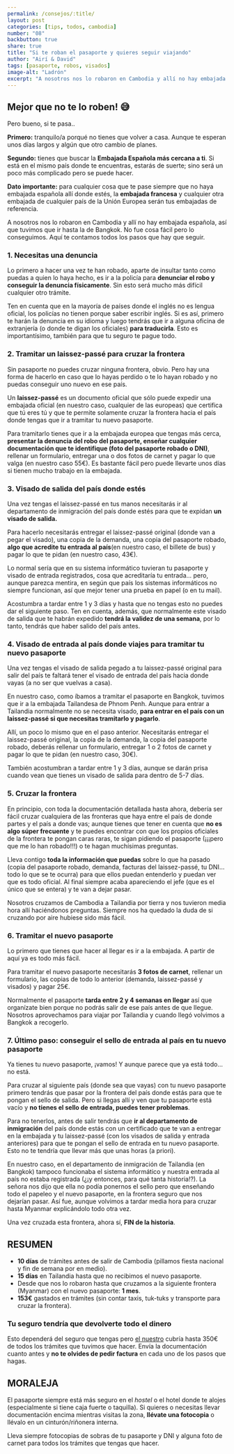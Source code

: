 ```yaml
---
permalink: /consejos/:title/
layout: post
categories: [tips, todos, cambodia]
number: "08"
backbutton: true
share: true
title: "Si te roban el pasaporte y quieres seguir viajando"
author: "Airí & David"
tags: [pasaporte, robos, visados]
image-alt: "Ladrón"
excerpt: "A nosotros nos lo robaron en Cambodia y allí no hay embajada española, así que tuvimos que ir hasta la de Bangkok. No fue cosa fácil pero lo conseguimos. Aquí te contamos todos los pasos que hay que seguir..."
---
```


## Mejor que no te lo roben! 😅

Pero bueno, si te pasa..

**Primero:** tranquilo/a porqué no tienes que volver a casa. Aunque te esperan unos días largos y algún que otro cambio de planes. 

**Segundo:** tienes que buscar la **Embajada Española más cercana a ti**. Si está en el mismo país donde te encuentras, estarás de suerte; sino será un poco más complicado pero se puede hacer. 

**Dato importante:** para cualquier cosa que te pase siempre que no haya embajada española allí donde estés, la **embajada francesa** y cualquier otra embajada de cualquier país de la Unión Europea serán tus embajadas de referencia. 

A nosotros nos lo robaron en Cambodia y allí no hay embajada española, así que tuvimos que ir hasta la de Bangkok. No fue cosa fácil pero lo conseguimos. Aquí te contamos todos los pasos que hay que seguir.

### 1. Necesitas una denuncia 
Lo primero a hacer una vez te han robado, aparte de insultar tanto como puedas a quien lo haya hecho, es ir a la policía para **denunciar el robo y conseguir la denuncia físicamente**. Sin esto será mucho más difícil cualquier otro trámite. 

Ten en cuenta que en la mayoría de países donde el inglés no es lengua oficial, los policías no tienen porque saber escribir inglés. Si es así, primero te harán la denuncia en su idioma y luego tendrás que ir a alguna oficina de extranjería (o donde te digan los oficiales) **para traducirla**. Esto es importantísimo, también para que tu seguro te pague todo. 

### 2. Tramitar un laissez-passé para cruzar la frontera
Sin pasaporte no puedes cruzar ninguna frontera, obvio. Pero hay una forma de hacerlo en caso que lo hayas perdido o te lo hayan robado y no puedas conseguir uno nuevo en ese país. 

Un **laissez-passé** es un documento oficial que sólo puede expedir una embajada oficial (en nuestro caso, cualquier de las europeas) que certifica que tú eres tú y que te permite solamente cruzar la frontera hacia el país donde tengas que ir a tramitar tu nuevo pasaporte.

Para tramitarlo tienes que ir a la embajada europea que tengas más cerca, **presentar la denuncia del robo del pasaporte, enseñar cualquier documentación que te identifique (foto del pasaporte robado o DNI)**, rellenar un formulario, entregar una o dos fotos de carnet y pagar lo que valga (en nuestro caso 55€). Es bastante fácil pero puede llevarte unos días si tienen mucho trabajo en la embajada.

### 3. Visado de salida del país donde estés
Una vez tengas el laissez-passé en tus manos necesitarás ir al departamento de inmigración del país donde estés para que te expidan **un visado de salida.** 

Para hacerlo necesitarás entregar el laissez-passé original (donde van a pegar el visado), una copia de la demanda, una copia del pasaporte robado, **algo que acredite tu entrada al país**(en nuestro caso, el billete de bus) y pagar lo que te pidan (en nuestro caso, 43€). 

Lo normal sería que en su sistema informático tuvieran tu pasaporte y visado de entrada registrados, cosa que acreditaría tu entrada... pero, aunque parezca mentira, en según que país los sistemas informáticos no siempre funcionan, así que mejor tener una prueba en papel (o en tu mail). 

Acostumbra a tardar entre 1 y 3 días y hasta que no tengas esto no puedes dar el siguiente paso. Ten en cuenta, además, que normalmente este visado de salida que te habrán expedido **tendrá la validez de una semana**, por lo tanto, tendrás que haber salido del país antes.

### 4. Visado de entrada al país donde viajes para tramitar tu nuevo pasaporte
Una vez tengas el visado de salida pegado a tu laissez-passé original para salir del país te faltará tener el visado de entrada del país hacia donde vayas (a no ser que vuelvas a casa).

En nuestro caso, como íbamos a tramitar el pasaporte en Bangkok, tuvimos que ir a la embajada Tailandesa de Phnom Penh. Aunque para entrar a Tailandia normalmente no se necesita visado, **para entrar en el país con un laissez-passé si que necesitas tramitarlo y pagarlo**.   

Allí, un poco lo mismo que en el paso anterior. Necesitarás entregar el laissez-passé original, la copia de la demanda, la copia del pasaporte robado, deberás rellenar un formulario, entregar 1 o 2 fotos de carnet y pagar lo que te pidan (en nuestro caso, 30€). 

También acostumbran a tardar entre 1 y 3 días, aunque se darán prisa cuando vean que tienes un visado de salida para dentro de 5-7 días.  

### 5. Cruzar la frontera
En principio, con toda la documentación detallada hasta ahora, debería ser fácil cruzar cualquiera de las fronteras que haya entre el país de donde partes y el país a donde vas; aunque tienes que tener en cuenta que **no es algo súper frecuente** y te puedes encontrar con que los propios oficiales de la frontera te pongan caras raras, te sigan pidiendo el pasaporte (¡¡¡pero que me lo han robado!!!) o te hagan muchísimas preguntas. 

Lleva contigo **toda la información que puedas** sobre lo que ha pasado (copia del pasaporte robado, demanda, facturas del laissez-passé, tu DNI... todo lo que se te ocurra) para que ellos puedan entenderlo y puedan ver que es todo oficial. Al final siempre acaba apareciendo el jefe (que es el único que se entera) y te van a dejar pasar. 

Nosotros cruzamos de Cambodia a Tailandia por tierra y nos tuvieron media hora allí haciéndonos preguntas. Siempre nos ha quedado la duda de si cruzando por aire hubiese sido más fácil. 

### 6. Tramitar el nuevo pasaporte
Lo primero que tienes que hacer al llegar es ir a la embajada. A partir de aquí ya es todo más fácil. 

Para tramitar el nuevo pasaporte necesitarás **3 fotos de carnet**, rellenar un formulario, las copias de todo lo anterior (demanda, laissez-passé y visados) y pagar 25€. 

Normalmente el pasaporte **tarda entre 2 y 4 semanas en llegar** así que organízate bien porque no podrás salir de ese país antes de que llegue. Nosotros aprovechamos para viajar por Tailandia y cuando llegó volvimos a Bangkok a recogerlo. 

### 7. Último paso: conseguir el sello de entrada al país en tu nuevo pasaporte
Ya tienes tu nuevo pasaporte, ¡vamos! Y aunque parece que ya está todo... no está.

Para cruzar al siguiente país (donde sea que vayas) con tu nuevo pasaporte primero tendrás que pasar por la frontera del país donde estás para que te pongan el sello de salida. Pero si llegas allí y ven que tu pasaporte está vacío y **no tienes el sello de entrada, puedes tener problemas**.

Para no tenerlos, antes de salir tendrás que **ir al departamento de inmigración** del país donde estás con un certificado que te van a entregar en la embajada y tu laissez-passé (con los visados de salida y entrada anteriores) para que te pongan el sello de entrada en tu nuevo pasaporte. Esto no te tendría que llevar más que unas horas (a priori).

En nuestro caso, en el departamento de inmigración de Tailandia (en Bangkok) tampoco funcionaba el sistema informático y nuestra entrada al país no estaba registrada (¿¡y entonces, para qué tanta historia!?). La señora nos dijo que ella no podía ponernos el sello pero que enseñando todo el papeleo y el nuevo pasaporte, en la frontera seguro que nos dejarían pasar. Así fue, aunque volvimos a tardar media hora para cruzar hasta Myanmar explicándolo todo otra vez. 

Una vez cruzada esta frontera, ahora sí, **FIN de la historia**. 

## RESUMEN
- **10 días** de trámites antes de salir de Cambodia (pillamos fiesta nacional y fin de semana por en medio).
- **15 días** en Tailandia hasta que no recibimos el nuevo pasaporte.
- Desde que nos lo robaron hasta que cruzamos a la siguiente frontera (Myanmar) con el nuevo pasaporte: **1 mes**. 
- **153€** gastados en trámites (sin contar taxis, tuk-tuks y transporte para cruzar la frontera).

### Tu seguro tendría que devolverte todo el dinero
Esto dependerá del seguro que tengas pero [el nuestro][ref1] cubría hasta 350€ de todos los trámites que tuvimos que hacer. Envía la documentación cuanto antes y **no te olvides de pedir factura** en cada uno de los pasos que hagas. 
 
## MORALEJA
El pasaporte siempre está más seguro en el *hostel* o el hotel donde te alojes (especialmente si tiene caja fuerte o taquilla). Si quieres o necesitas llevar documentación encima mientras visitas la zona, **llévate una fotocopia** o llévalo en un cinturón/riñonera interna. 

Lleva siempre fotocopias de sobras de tu pasaporte y DNI y alguna foto de carnet para todos los trámites que tengas que hacer.

[ref1]: https://www.worldnomads.com 
